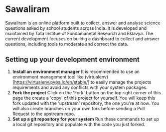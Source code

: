 # Sawaliram
Sawaliram is an online platform built to collect, answer and analyse science questions asked by school students across India. It is developed and maintained by Tata Institue of Fundamanetal Research and Eklavya. The current development focuses on buildig a dashboard to collect and answer questions, including tools to moderate and correct the data.

## Setting up your development environment
1. **Install an environment manager**
It is recommended to use an environment management tool like (virtualenv)[https://virtualenv.pypa.io/en/stable/] to easily manage the projects requirements and avoid any conflicts with your system packages.
2. **Fork the project**
Click on the 'Fork' button on the top right corner of this page the create a 'copy' of this project for yourself. You will keep this fork updated with the 'upstream' repository, the one you're at now. You will also create branches on your own fork before sending a Pull Request to the upstream repo.
3. **Set up a git repository for your system**
Run these commands to set up a local git repository and populate with the code you just forked.

